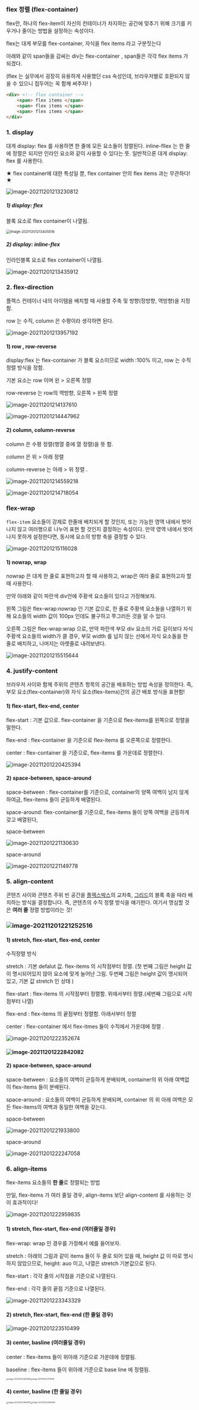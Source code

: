 ### flex 정렬 (flex-container) 



flex란, 하나의 flex-item이 자신의 컨테이너가 차지하는 공간에 맞추기 위해 크기를 키우거나 줄이는 방법을 설정하는 속성이다. 

flex는 대게 부모를 flex-container, 자식을 flex items 라고 구분짓는다

아래와 같이 span들을 감싸는 div는 flex-container , span들은 각각 flex items 가 되겠다. 

(flex 는 실무에서 굉장히 유용하게 사용했던 css 속성인데,  브라우저별로 호환되지 않을 수 있으니 접두어는 꼭 함께 써주자! )

```html
<div> <!-- flex container -->
    <span> flex items </span>
    <span> flex items </span>
    <span> flex items </span>
</div>
```





### 1. display

대게 display: flex 를 사용하면 한 줄에 모든 요소들이 정렬된다.  inline-fllex 는 한 줄에 정렬은 되지만 인라인 요소와 같이 사용할 수 있다는 뜻. 일반적으론 대게 display: flex 를 사용한다.  

★ flex container에 대한 특성일 뿐, flex container 안의 flex items 과는 무관하다! ★

![image-20211201213230812](../images/2021-12-01-flex/image-20211201213230812.png)





##### 1) display: flex 

블록 요소로 flex container이 나열됨. 

<img src="../images/2021-12-01-flex/image-20211201213405516.png" alt="image-20211201213405516" style="zoom:67%;" />



##### 2) display: inline-flex

인라인블록 요소로 flex container이 나열됨. 

![image-20211201213435912](../images/2021-12-01-flex/image-20211201213435912.png)









### 2. flex-direction

플렉스 컨테이너 내의 아이템을 배치할 때 사용할 주축 및 방향(정방향, 역방향)을 지정함. 

row 는 수직, column 은 수평이라 생각하면 된다. 

![image-20211201213957192](../images/2021-12-01-flex/image-20211201213957192.png)



#### 1) row , row-reverse 

display:flex 는 flex-container 가 블록 요소이므로 width :100% 이고, row 는 수직 정렬 방식을 정함. 

기본 요소는 row 이며 왼 > 오른쪽 정렬

row-reverse 는 row의 역방향, 오른쪽 > 왼쪽 정렬

![image-20211201214137610](../images/2021-12-01-flex/image-20211201214137610.png)



![image-20211201214447962](../images/2021-12-01-flex/image-20211201214447962.png)







#### 2)  column, column-reverse 

column 은 수평 정렬(행열 중에 열 정렬)을 뜻 함. 

column 은 위 > 아래 정렬

column-reverse 는 아래 > 위 정렬 .

![image-20211201214559218](../images/2021-12-01-flex/image-20211201214559218.png)



![image-20211201214718054](../images/2021-12-01-flex/image-20211201214718054.png)





### flex-wrap

`flex-item` 요소들이 강제로 한줄에 배치되게 할 것인지, 또는 가능한 영역 내에서 벗어나지 않고 여러행으로 나누어 표현 할 것인지 결정하는 속성이다. 만약 영역 내에서 벗어나지 못하게 설정한다면, 동시에 요소의 방향 축을 결정할 수 있다. 

![image-20211201215116028](../images/2021-12-01-flex/image-20211201215116028.png)







#### 1) nowrap, wrap 

nowrap 은 대게 한 줄로 표현하고자 할 때 사용하고, wrap은 여러 줄로 표현하고자 할 때 사용한다. 

만약 아래와 같이 파란색 div안에 주황색 요소들이 있다고 가정해보자. 

왼쪽 그림은 flex-wrap:nowrap 인 기본 값으로, 한 줄로 주황색 요소들을 나열하기 위해 요소들의 width 값이 100px 인데도 불구하고 쭈그러든 것을 알 수 있다. 



오른쪽 그림은 flex-wrap:wrap 으로, 만약 파란색 부모 div 요소의 가로 길이보다 자식 주황색 요소들의 width가 클 경우, 부모 width 를 넘지 않는 선에서 자식 요소들을 한 줄로 배치하고, 나머지는 아랫줄로 내려보낸다.  

![image-20211201215515644](../images/2021-12-01-flex/image-20211201215515644.png)





### 4. justify-content

브라우저 사이와 함께 주위의 콘텐츠 항목의 공간을 배포하는 방법 속성을 정의한다. 즉, 부모 요소(flex-container)와 자식 요소(flex-items)간의 공간 배포 방식을 표현함!



#### 1) flex-start, flex-end, center 

flex-start : 기본 값으로.  flex-container 을 기준으로 flex-items를 왼쪽으로 정렬을 말한다. 

flex-end : flex-container 을 기준으로 flex-items 를 오른쪽으로 정렬한다. 

center : flex-container 을 기준으로, flex-items 를 가운데로 정렬한다. 

![image-20211201220425394](../images/2021-12-01-flex/image-20211201220425394.png)



#### 2) space-between, space-around 

space-between : flex-container를 기준으로, container의 양쪽 여백이 남지 않게 하여금, flex-items 들이 균등하게 배열된다. 

space-around: flex-container를 기준으로, flex-items 들이 양쪽 여백을 균등하게 갖고 배열된다, 



space-between

![image-20211201221130630](../images/2021-12-01-flex/image-20211201221130630.png)



space-around

![image-20211201221149778](../images/2021-12-01-flex/image-20211201221149778.png)







### 5. align-content

콘텐츠 사이와 콘텐츠 주위 빈 공간을 [플렉스박스](https://developer.mozilla.org/ko/docs/Web/CSS/CSS_Flexible_Box_Layout)의 교차축, [그리드](https://developer.mozilla.org/ko/docs/Web/CSS/CSS_Grid_Layout)의 블록 축을 따라 배치하는 방식을 결정합니다. 즉, 콘텐츠의 수직 정렬 방식을 얘기한다. 여기서 명심할 것은 **여러 줄** 정렬 방법이라는 것! 

### ![image-20211201221252516](../images/2021-12-01-flex/image-20211201221252516.png)



#### 1) stretch, flex-start, flex-end, center 

수직정렬 방식

stretch : 기본 defalut 값. flex-items 의 시작점부터 정렬. (첫 번째 그림은 height 값이 명시되어있지 않아 요소에 맞게 늘어난 그림. 두번째 그림은 height 값이 명시되어 있고, 기본 값 stretch 인 상태 )

flex-start :  flex-items 의 시작점부터 정렬함. 위에서부터 정렬.(세번째 그림으로 시작점부터 나열)

flex-end : flex-items 의 끝점부터 정렬함. 아래서부터 정렬 

center : flex-container 에서 flex-itmes 들이 수직에서 가운데에 정렬 .  



![image-20211201222352674](../images/2021-12-01-flex/image-20211201222352674.png)

####  ![image-20211201222842082](../images/2021-12-01-flex/image-20211201222842082.png)





#### 2) space-between, space-around

space-between : 요소들의 여백이 균등하게 분배되며, container의 위 아래 여백없이 flex-items 들이 분배된다. 

space-around : 요소들의 여백이 균등하게 분배되며, container 의 위 아래 여백은 모든 flex-items의 여백과 동일한 여백을 갖는다. 



space-between

![image-20211201221933800](../images/2021-12-01-flex/image-20211201221933800.png)



space-around

![image-20211201222247058](../images/2021-12-01-flex/image-20211201222247058.png)







### 6. align-items 

flex-items 요소들의 **한 줄**로 정렬되는 방법

만일, flex-items 가 여러 줄일 경우, align-items 보단 align-content 를 사용하는 것이 효과적이다! 

![image-20211201222959835](../images/2021-12-01-flex/image-20211201222959835.png)



#### 1) stretch, flex-start, flex-end (여러줄일 경우)

flex-wrap: wrap 인 경우를 가정해서 예를 들어보자. 

stretch : 아래의 그림과 같이 items 들이 두 줄로 되어 있을 때, height 값 이 따로 명시하지 않았으므로, height: auo 이고, 나열은 stretch 기본값으로 된다. 

flex-start : 각각 줄의 시작점을 기준으로 나열된다. 

flex-end : 각각 줄의 끝점 기준으로 나열된다. 

![image-20211201223343329](../images/2021-12-01-flex/image-20211201223343329.png)



#### 2) stretch, flex-start, flex-end (한 줄일 경우)

![image-20211201223510499](../images/2021-12-01-flex/image-20211201223510499.png)







#### 3) center, basline (여러줄일 경우)

center : flex-items 들이 위아래 기준으로 가운데에 정렬됨. 

baseline : flex-items 들이 위아래 기준으로 base line 에 정렬됨. 

<img src="../images/2021-12-01-flex/image-20211201223622861.png" alt="image-20211201223622861" style="zoom: 33%;" /><img src="../images/2021-12-01-flex/image-20211201223716746.png" alt="image-20211201223716746" style="zoom: 33%;" />



#### 4) center, basline (한 줄일 경우)

<img src="../images/2021-12-01-flex/image-20211201223840907.png" alt="image-20211201223840907" style="zoom:33%;" /><img src="../images/2021-12-01-flex/image-20211201223850060.png" alt="image-20211201223850060" style="zoom:33%;" />